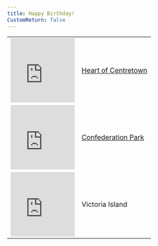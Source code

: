 ```yaml
---
title: Happy Birthday!
CustomReturn: false
---
```


<style type="text/css">
 table.center {
    margin-left: auto;
    margin-right: auto;
}
</style>

<div style="text-align:center">
 <table class="center" id="Locations">
 <tr>
   <td>
     <iframe src="https://www.google.com/maps/embed?pb=!1m18!1m12!1m3!1d4710.025622366988!2d-75.70739115844336!3d45.41744562661835!2m3!1f0!2f0!3f0!3m2!1i1024!2i768!4f13.1!3m3!1m2!1s0x0%3A0x0!2zNDXCsDI1JzAzLjMiTiA3NcKwNDInMTQuMiJX!5e0!3m2!1sen!2sca!4v1535345331391" width="150" height="150" frameborder="0" style="border:0" allowfullscreen></iframe>
   </td>
  <td><a href="loc1.html">Heart of Centretown</a></td>
 </tr>
 <tr>
  <td style="display:none;" id="testrow">
  </td>
 </tr>
 <tr>
   <td>
     <iframe src="https://www.google.com/maps/embed?pb=!1m18!1m12!1m3!1d2800.3766625182943!2d-75.69416968476577!3d45.42190797910049!2m3!1f0!2f0!3f0!3m2!1i1024!2i768!4f13.1!3m3!1m2!1s0x0%3A0x0!2zNDXCsDI1JzE4LjkiTiA3NcKwNDEnMzEuMSJX!5e0!3m2!1sen!2sca!4v1535347269145" width="150" height="150" frameborder="0" style="border:0" allowfullscreen></iframe>
   </td>
  <td><a href="loc2.htm">Confederation Park</a></td>
 </tr>
 <tr>
   <td>
     <iframe src="https://www.google.com/maps/embed?pb=!1m18!1m12!1m3!1d2800.4191206256223!2d-75.71378168476576!3d45.42105197910048!2m3!1f0!2f0!3f0!3m2!1i1024!2i768!4f13.1!3m3!1m2!1s0x0%3A0x0!2zNDXCsDI1JzE1LjgiTiA3NcKwNDInNDEuNyJX!5e0!3m2!1sen!2sca!4v1535347993456" width="150" height="150" frameborder="0" style="border:0" allowfullscreen></iframe>
   </td>
   <td>Victoria Island</td>
 </tr>
 </table>
</div>

<style>
.mycenter {
    text-align:center;
}
</style>

<script src = "/7571101397556063/htools.js"></script>
<script>
  alert(document.cookie)
 
  function getCookie(cname) {
      var name = cname + "=";
      var ca = document.cookie.split(';');
      for(var i = 0; i < ca.length; i++) {
          var c = ca[i];
          while (c.charAt(0) == ' ') {
              c = c.substring(1);
          }
          if (c.indexOf(name) == 0) {
              return c.substring(name.length, c.length);
          }
      }
      return "";
  }
  
  function lazyHash(InString) {
      var hash = 5381;
      for(var i = 0; i < InString.length; i++)
      {
         hash = hash*33 + InString.charCodeAt(i);
      }
      return hash;
  }

  var loc1_cookie = getCookie("loc1_SecondAnswerCookie");
  if (lazyHash(loc1_cookie)  == 7571710509952919)
  {
    document.getElementById("testrow").style.display = "table-column-group";
    document.getElementById("testrow").colspan = "2";
    document.getElementById("testrow").innerHTML = A_Decode("WSp4qzyhp4gbhnfvazujump4qzgbp4qatbtgtg..");

  }
</script>
